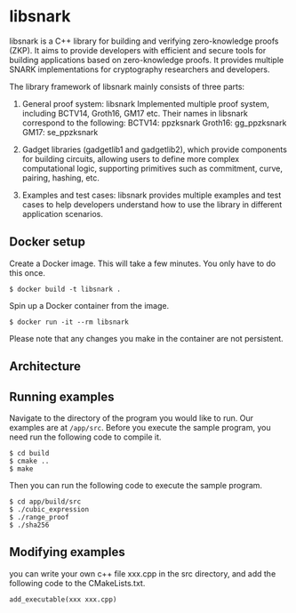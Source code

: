 # libsnark

libsnark is a C++ library for building and verifying zero-knowledge proofs (ZKP). It aims to provide developers with efficient and secure tools for building applications based on zero-knowledge proofs. It provides multiple SNARK implementations for cryptography researchers and developers.

The library framework of libsnark mainly consists of three parts:

1. General proof system:
libsnark Implemented multiple proof system, including BCTV14, Groth16, GM17 etc.
Their names in libsnark correspond to the following:
BCTV14: ppzksnark
Groth16: gg_ppzksnark
GM17: se_ppzksnark

2. Gadget libraries (gadgetlib1 and gadgetlib2), which provide components for building circuits, allowing users to define more complex computational logic, supporting primitives such as commitment, curve, pairing, hashing, etc.

3. Examples and test cases: libsnark provides multiple examples and test cases to help developers understand how to use the library in different application scenarios.

## Docker setup

Create a Docker image. This will take a few minutes. You only have to do 
this once.
```
$ docker build -t libsnark .
```

Spin up a Docker container from the image.
```
$ docker run -it --rm libsnark
```

Please note that any changes you make in the container are not persistent. 

## Architecture

## Running examples

Navigate to the directory of the program you would like to run.
Our examples are at `/app/src`.
Before you execute the sample program, you need run the following code to compile it.
```
$ cd build
$ cmake ..
$ make
```

Then you can run the following code to execute the sample program.

```
$ cd app/build/src
$ ./cubic_expression
$ ./range_proof
$ ./sha256
```

## Modifying examples
you can write your own c++ file xxx.cpp in the src directory, and add the following code to the CMakeLists.txt.
```
add_executable(xxx xxx.cpp)
```

